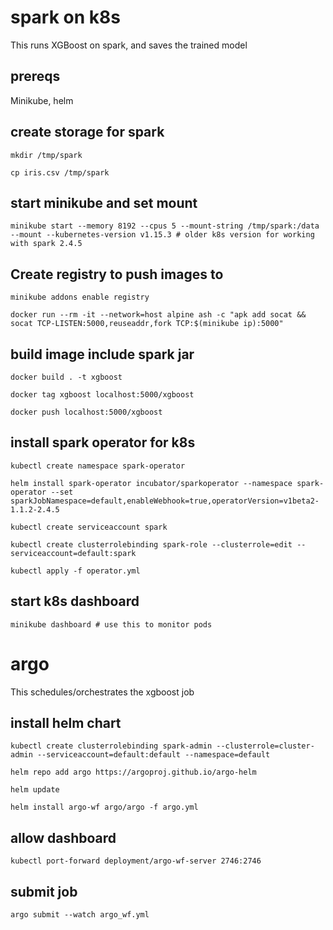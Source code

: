 # spark on k8s

This runs XGBoost on spark, and saves the trained model

## prereqs

Minikube, helm

## create storage for spark

`mkdir /tmp/spark`

`cp iris.csv /tmp/spark`

## start minikube and set mount

`minikube start --memory 8192 --cpus 5 --mount-string /tmp/spark:/data --mount --kubernetes-version v1.15.3 # older k8s version for working with spark 2.4.5`

## Create registry to push images to

`minikube addons enable registry`

`docker run --rm -it --network=host alpine ash -c "apk add socat && socat TCP-LISTEN:5000,reuseaddr,fork TCP:$(minikube ip):5000"`

## build image include spark jar

`docker build . -t xgboost`

`docker tag xgboost localhost:5000/xgboost`

`docker push localhost:5000/xgboost`

## install spark operator for k8s

`kubectl create namespace spark-operator`

`helm install spark-operator incubator/sparkoperator --namespace spark-operator --set sparkJobNamespace=default,enableWebhook=true,operatorVersion=v1beta2-1.1.2-2.4.5`

`kubectl create serviceaccount spark`

`kubectl create clusterrolebinding spark-role --clusterrole=edit --serviceaccount=default:spark`

`kubectl apply -f operator.yml`

## start k8s dashboard

`minikube dashboard # use this to monitor pods`

# argo

This schedules/orchestrates the xgboost job

## install helm chart

`kubectl create clusterrolebinding spark-admin --clusterrole=cluster-admin --serviceaccount=default:default --namespace=default`

`helm repo add argo https://argoproj.github.io/argo-helm`

`helm update`

`helm install argo-wf argo/argo -f argo.yml`

## allow dashboard

`kubectl port-forward deployment/argo-wf-server 2746:2746`

## submit job

`argo submit --watch argo_wf.yml`




